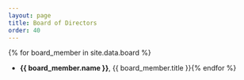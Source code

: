 ```yaml
---
layout: page
title: Board of Directors
order: 40
---
```


{% for board_member in site.data.board %}
- **{{ board_member.name }}**, {{ board_member.title }}{% endfor %}
